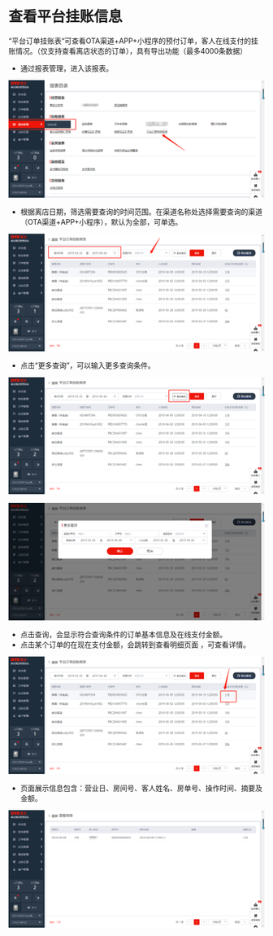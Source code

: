 # 查看平台挂账信息

“平台订单挂账表“可查看OTA渠道+APP+小程序的预付订单，客人在线支付的挂账情况。（仅支持查看离店状态的订单），具有导出功能（最多4000条数据）

* 通过报表管理，进入该报表。

![](../../../.gitbook/assets/image%20%28395%29.png)

* 根据离店日期，筛选需要查询的时间范围。在渠道名称处选择需要查询的渠道（OTA渠道+APP+小程序），默认为全部，可单选。

![](../../../.gitbook/assets/image%20%28198%29.png)

* 点击“更多查询”，可以输入更多查询条件。

![](../../../.gitbook/assets/image%20%2854%29.png)

![](../../../.gitbook/assets/image%20%2873%29.png)

* 点击查询，会显示符合查询条件的订单基本信息及在线支付金额。 
* 点击某个订单的在现在支付金额，会跳转到查看明细页面 ，可查看详情。

![](../../../.gitbook/assets/image%20%28716%29.png)

* 页面展示信息包含：营业日、房间号、客人姓名、房单号、操作时间、摘要及金额。

![](../../../.gitbook/assets/image%20%28790%29.png)

